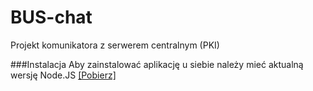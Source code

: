 # BUS-chat
Projekt komunikatora z serwerem centralnym (PKI)

###Instalacja
Aby zainstalować aplikację u siebie należy mieć aktualną wersję Node.JS [[Pobierz]](https://nodejs.org/en/)


